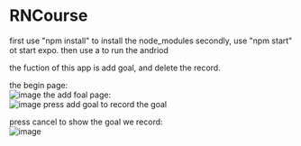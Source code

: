 # RNCourse

first use "npm install" to install the  node_modules
secondly, use "npm start" ot start expo.
then use a to run the andriod

the fuction of this app is add goal, and delete the record.

the begin page:  
![image](https://user-images.githubusercontent.com/97215161/180884835-9b66cf8c-dde8-4751-861a-b263583ab40f.png)
the add foal page:  
![image](https://user-images.githubusercontent.com/97215161/180884932-d9bd5c02-9417-4487-86c3-6465b789e3a6.png)
press add goal to record the goal  

press cancel to show the goal we record:  
![image](https://user-images.githubusercontent.com/97215161/180885087-20abb356-0f83-4deb-b1bb-10d30c23066f.png)
